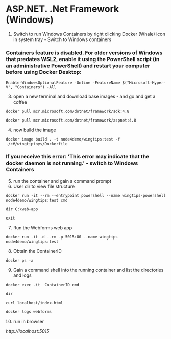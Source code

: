# ASP.NET. .Net Framework (Windows)

1. Switch to run Windows Containers by right clicking Docker (Whale) icon in system tray - Switch to Windows containers 

### Containers feature is disabled. For older versions of Windows that predates WSL2, enable it using the PowerShell script (in an administrative PowerShell) and restart your computer before using Docker Desktop: 

```
Enable-WindowsOptionalFeature -Online -FeatureName $("Microsoft-Hyper-V", "Containers") -All
```

3. open a new terminal and download base images - and go and get a coffee

```
docker pull mcr.microsoft.com/dotnet/framework/sdk:4.8

docker pull mcr.microsoft.com/dotnet/framework/aspnet:4.8
```

4. now build the image
```
docker image build . -t node4demo/wingtips:test -f ./c#/wingtiptoys/Dockerfile
```

### If you receive this error: 'This error may indicate that the docker daemon is not running.' - switch to Windows Containers

5. run the container and gain a command prompt
6. User dir to view file structure

```
docker run -it --rm --entrypoint powershell --name wingtips-powershell node4demo/wingtips:test cmd 

dir C:\web-app

exit
```

7. Run the Webforms web app

```
docker run -it -d --rm -p 5015:80 --name wingtips node4demo/wingtips:test
```

8. Obtain the ContainerID

```
docker ps -a 
```

9. Gain a command shell into the running container and list the directories and logs

```
docker exec -it  ContainerID cmd

dir

curl localhost/index.html

docker logs webforms
```

10. run in browser

*http://localhost:5015*


